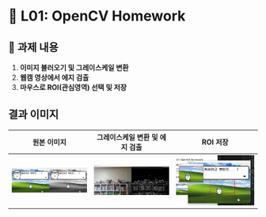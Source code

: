# 📌 L01: OpenCV Homework

## 📝 과제 내용
1. **이미지 불러오기 및 그레이스케일 변환**
2. **웹캠 영상에서 에지 검출**
3. **마우스로 ROI(관심영역) 선택 및 저장**

## 결과 이미지
| 원본 이미지 | 그레이스케일 변환 및 에지 검출 | ROI 저장 |
|-------------|----------------|---------|
| ![원본](output/img_gray.jpg) | ![Grayscale](output/gray.jpg) | ![ROI](output/ROI_result.jpg) |
